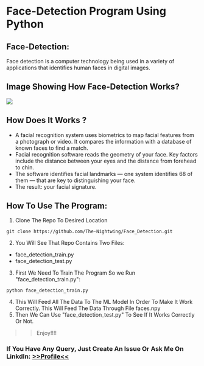 # Face-Detection Program Using Python

## Face-Detection: 
Face detection is a computer technology being used in a variety of applications that identifies human faces in digital images.

## Image Showing How Face-Detection Works?
![](https://cdn4.vectorstock.com/i/1000x1000/52/38/facial-recognition-biometrics-scanning-of-male-vector-18885238.jpg)

## How Does It Works ?
- A facial recognition system uses biometrics to map facial features from a photograph or video. It compares the information with a database of known faces to find a match.
- Facial recognition software reads the geometry of your face. Key factors include the distance between your eyes and the distance from forehead to chin.
- The software identifies facial landmarks — one system identifies 68 of them — that are key to distinguishing your face.
- The result: your facial signature.

## How To Use The Program:
1. Clone The Repo To Desired Location
```
git clone https://github.com/The-Nightwing/Face_Detection.git
```
2. You Will See That Repo Contains Two Files:
  - face_detection_train.py
  - face_detection_test.py
3. First We Need To Train The Program So we Run "face_detection_train.py":
```
python face_detection_train.py
```
4. This Will Feed All The Data To The ML Model In Order To Make It Work Correctly. This Will Feed The Data Through File faces.npy
5. Then We Can Use "face_detection_test.py" To See If It Works Correctly Or Not.
>> Enjoy!!!!

### If You Have Any Query, Just Create An Issue Or Ask Me On LinkdIn: [>>Profile<<](https://www.linkedin.com/in/shivam-verma-1a6b05196/)
